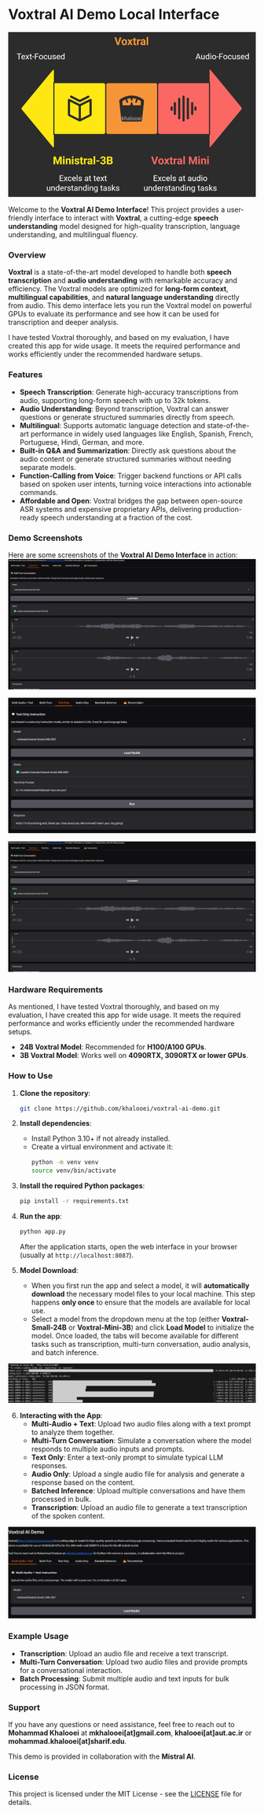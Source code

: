 

# Voxtral AI Demo Local Interface

![Voxtral Demo Image](./voxtral_demo_image.png)

Welcome to the **Voxtral AI Demo Interface**! This project provides a user-friendly interface to interact with **Voxtral**, a cutting-edge **speech understanding** model designed for high-quality transcription, language understanding, and multilingual fluency.

### Overview

**Voxtral** is a state-of-the-art model developed to handle both **speech transcription** and **audio understanding** with remarkable accuracy and efficiency. The Voxtral models are optimized for **long-form context**, **multilingual capabilities**, and **natural language understanding** directly from audio. This demo interface lets you run the Voxtral model on powerful GPUs to evaluate its performance and see how it can be used for transcription and deeper analysis.

I have tested Voxtral thoroughly, and based on my evaluation, I have created this app for wide usage. It meets the required performance and works efficiently under the recommended hardware setups.

### Features

- **Speech Transcription**: Generate high-accuracy transcriptions from audio, supporting long-form speech with up to 32k tokens.
- **Audio Understanding**: Beyond transcription, Voxtral can answer questions or generate structured summaries directly from speech.
- **Multilingual**: Supports automatic language detection and state-of-the-art performance in widely used languages like English, Spanish, French, Portuguese, Hindi, German, and more.
- **Built-in Q&A and Summarization**: Directly ask questions about the audio content or generate structured summaries without needing separate models.
- **Function-Calling from Voice**: Trigger backend functions or API calls based on spoken user intents, turning voice interactions into actionable commands.
- **Affordable and Open**: Voxtral bridges the gap between open-source ASR systems and expensive proprietary APIs, delivering production-ready speech understanding at a fraction of the cost.

### Demo Screenshots

Here are some screenshots of the **Voxtral AI Demo Interface** in action:
  ![Model Selection](./imgs/multi-turn.png)

  ![Transcription Task](./imgs/chat-text-only.png)

  ![Multi-Audio + Text](./imgs/audio-text.png)

### Hardware Requirements
As mentioned, I have tested Voxtral thoroughly, and based on my evaluation, I have created this app for wide usage. It meets the required performance and works efficiently under the recommended hardware setups.
- **24B Voxtral Model**: Recommended for **H100/A100 GPUs**.
- **3B Voxtral Model**: Works well on **4090RTX, 3090RTX or lower GPUs**.

### How to Use

1. **Clone the repository**:
   ```bash
   git clone https://github.com/khalooei/voxtral-ai-demo.git
   ```

2. **Install dependencies**:
   - Install Python 3.10+ if not already installed.
   - Create a virtual environment and activate it:
     ```bash
     python -m venv venv
     source venv/bin/activate  
     ```

3. **Install the required Python packages**:
   ```bash
   pip install -r requirements.txt
   ```

4. **Run the app**:
   ```bash
   python app.py
   ```

   After the application starts, open the web interface in your browser (usually at `http://localhost:8087`).

5. **Model Download**:
   - When you first run the app and select a model, it will **automatically download** the necessary model files to your local machine. This step happens **only once** to ensure that the models are available for local use.
   - Select a model from the dropdown menu at the top (either **Voxtral-Small-24B** or **Voxtral-Mini-3B**) and click **Load Model** to initialize the model. Once loaded, the tabs will become available for different tasks such as transcription, multi-turn conversation, audio analysis, and batch inference.

![Automatically download model files](./imgs/24B-sc.png)

6. **Interacting with the App**:
   - **Multi-Audio + Text**: Upload two audio files along with a text prompt to analyze them together.
   - **Multi-Turn Conversation**: Simulate a conversation where the model responds to multiple audio inputs and prompts.
   - **Text Only**: Enter a text-only prompt to simulate typical LLM responses.
   - **Audio Only**: Upload a single audio file for analysis and generate a response based on the content.
   - **Batched Inference**: Upload multiple conversations and have them processed in bulk.
   - **Transcription**: Upload an audio file to generate a text transcription of the spoken content.


![Voxtral local demo GUI](./imgs/voxtral-demo.png)

### Example Usage

- **Transcription**: Upload an audio file and receive a text transcript.
- **Multi-Turn Conversation**: Upload two audio files and provide prompts for a conversational interaction.
- **Batch Processing**: Submit multiple audio and text inputs for bulk processing in JSON format.


### Support
If you have any questions or need assistance, feel free to reach out to **Mohammad Khalooei** at **mkhalooei[at]gmail.com**,  **khalooei[at]aut.ac.ir** or **mohammad.khalooei[at]sharif.edu**.

This demo is provided in collaboration with the **Mistral AI**.

### License
This project is licensed under the MIT License - see the [LICENSE](LICENSE) file for details.
